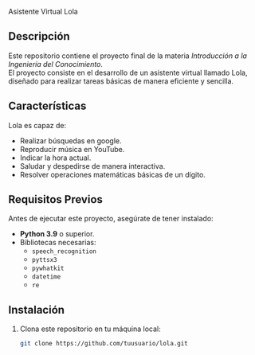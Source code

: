 Asistente Virtual Lola  

## Descripción  
Este repositorio contiene el proyecto final de la materia *Introducción a la Ingeniería del Conocimiento*.  
El proyecto consiste en el desarrollo de un asistente virtual llamado Lola, diseñado para realizar tareas básicas de manera eficiente y sencilla.  

## Características  
Lola es capaz de:  
- Realizar búsquedas en google.  
- Reproducir música en YouTube.  
- Indicar la hora actual.  
- Saludar y despedirse de manera interactiva.  
- Resolver operaciones matemáticas básicas de un dígito.  

## Requisitos Previos  
Antes de ejecutar este proyecto, asegúrate de tener instalado:  
- **Python 3.9** o superior.  
- Bibliotecas necesarias:  
  - `speech_recognition`  
  - `pyttsx3`  
  - `pywhatkit`  
  - `datetime`  
  - `re`  

## Instalación  
1. Clona este repositorio en tu máquina local:  
   ```bash
   git clone https://github.com/tuusuario/lola.git
